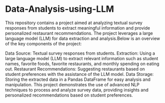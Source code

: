 # Data-Analysis-using-LLM
This repository contains a project aimed at analyzing textual survey responses from students to extract meaningful information and provide personalized restaurant recommendations. The project leverages a large language model (LLM) for data extraction and analysis.Below is an overview of the key components of the project:

Data Source: Textual survey responses from students.
Extraction: Using a large language model (LLM) to extract relevant information such as student names, favorite foods, favorite restaurants, and monthly spending on eating out.
Restaurant Recommendations: Suggesting restaurants based on student preferences with the assistance of the LLM model.
Data Storage: Storing the extracted data in a Pandas DataFrame for easy analysis and manipulation.
This project demonstrates the use of advanced NLP techniques to process and analyze survey data, providing insights and personalized recommendations based on student preferences.


